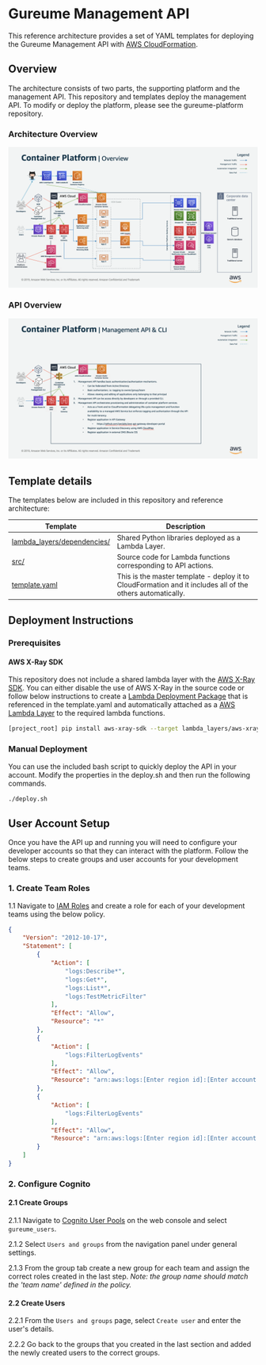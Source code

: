 # Gureume Management API

This reference architecture provides a set of YAML templates for deploying the Gureume Management API with [AWS CloudFormation](https://aws.amazon.com/cloudformation/).

## Overview

The architecture consists of two parts, the supporting platform and the management API.
This repository and templates deploy the management API. To modify or deploy the platform, please see the gureume-platform repository.

### Architecture Overview

![architecture-overview](docs/images/architecture-overview.png)

### API Overview

![api-overview](docs/images/api-overview.png)

## Template details

The templates below are included in this repository and reference architecture:

| Template | Description |
| --- | --- |
| [lambda_layers/dependencies/](lambda_layers/dependencies/) | Shared Python libraries deployed as a Lambda Layer. |
| [src/](src/) | Source code for Lambda functions corresponding to API actions. |
| [template.yaml](template.yaml) | This is the master template - deploy it to CloudFormation and it includes all of the others automatically. |

## Deployment Instructions

### Prerequisites

#### AWS X-Ray SDK

This repository does not include a shared lambda layer with the [AWS X-Ray SDK](https://github.com/aws/aws-xray-sdk-python). You can either disable the use of AWS X-Ray in the source code or follow below instructions to create a [Lambda Deployment Package](https://docs.aws.amazon.com/lambda/latest/dg/lambda-python-how-to-create-deployment-package.html) that is referenced in the template.yaml and automatically attached as a [AWS Lambda Layer](https://docs.aws.amazon.com/lambda/latest/dg/configuration-layers.html) to the required lambda functions.

```bash
[project_root] pip install aws-xray-sdk --target lambda_layers/aws-xray-sdk/python
```

### Manual Deployment

You can use the included bash script to quickly deploy the API in your account. Modify the properties in the deploy.sh and then run the following commands.

```bash
./deploy.sh
```

## User Account Setup

Once you have the API up and running you will need to configure your developer accounts so that they can interact with the platform. Follow the below steps to create groups and user accounts for your development teams.

### 1. Create Team Roles

1.1 Navigate to [IAM Roles](https://console.aws.amazon.com/iam/home#/roles) and create a role for each of your development teams using the below policy.

```json
{
    "Version": "2012-10-17",
    "Statement": [
        {
            "Action": [
                "logs:Describe*",
                "logs:Get*",
                "logs:List*",
                "logs:TestMetricFilter"
            ],
            "Effect": "Allow",
            "Resource": "*"
        },
        {
            "Action": [
                "logs:FilterLogEvents"
            ],
            "Effect": "Allow",
            "Resource": "arn:aws:logs:[Enter region id]:[Enter account id]:log-group:[Enter team name]*"
        },
        {
            "Action": [
                "logs:FilterLogEvents"
            ],
            "Effect": "Allow",
            "Resource": "arn:aws:logs:[Enter region id]:[Enter account id]:log-group:/aws/codebuild/*"
        }
    ]
}
```

### 2. Configure Cognito

#### 2.1 Create Groups
2.1.1 Navigate to [Cognito User Pools](https://console.aws.amazon.com/cognito/users/) on the web console and select `gureume_users`.

2.1.2 Select `Users and groups` from the navigation panel under general settings.

2.1.3 From the group tab create a new group for each team and assign the correct roles created in the last step. *Note: the group name should match the 'team name' defined in the policy.*

#### 2.2 Create Users

2.2.1 From the `Users and groups` page, select `Create user` and enter the user's details.

2.2.2 Go back to the groups that you created in the last section and added the newly created users to the correct groups.